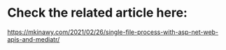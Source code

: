 # Check the related article here:
https://mkinawy.com/2021/02/26/single-file-process-with-asp-net-web-apis-and-mediatr/
